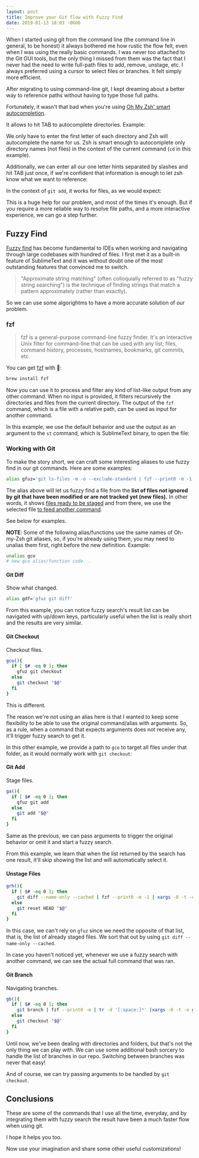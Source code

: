 ```yaml
---
layout: post
title: Improve your Git flow with Fuzzy Find
date: 2019-01-13 18:03 -0600
---
```


When I started using git from the command line (the command line in general, to be honest) it always bothered me how rustic the flow felt, even when I was using the really basic commands. I was never too attached to the Git GUI tools, but the only thing I missed from them was the fact that I never had the need to write full-path files to add, remove, unstage, etc. I always preferred using a cursor to select files or branches. It felt simply more efficient.

After migrating to using command-line git, I kept dreaming about a better way to reference paths without having to type those full paths.

Fortunately, it wasn't that bad when you're using [Oh My Zsh' smart autocompletion](https://opensource.com/article/18/9/tips-productivity-zsh).

It allows to hit TAB to autocomplete directories. Example:

<script id="asciicast-RbzKTmzaloz4gHeg5vAgy49fs" src="https://asciinema.org/a/RbzKTmzaloz4gHeg5vAgy49fs.js" async data-rows="8" data-size="small"></script>

We only have to enter the first letter of each directory and Zsh will autocomplete the name for us. Zsh is smart enough to autocomplete only directory names (not files) in the context of the current command (`cd` in this example).

Additionally, we can enter all our one letter hints separated by slashes and hit TAB just once, if we're confident that information is enough to let zsh know what we want to reference:

<script id="asciicast-fB6T8EzC5XOXkc3ZxvdbtLwSz" src="https://asciinema.org/a/fB6T8EzC5XOXkc3ZxvdbtLwSz.js" async data-rows="8" data-size="small"></script>

In the context of `git add`, it works for files, as we would expect:

<script id="asciicast-4LbQTUnJ3VvrfI8CAoj1niWrt" src="https://asciinema.org/a/4LbQTUnJ3VvrfI8CAoj1niWrt.js" async data-rows="8" data-size="small"></script>

This is a huge help for our problem, and most of the times it's enough. But if you require a more reliable way to resolve file paths, and a more interactive experience, we can go a step further.

## Fuzzy Find

[Fuzzy find](https://en.wikipedia.org/wiki/Approximate_string_matching) has become fundamental to IDEs when working and navigating through large codebases with hundred of files. I first met it as a built-in feature of SublimeText and it was without doubt one of the most outstanding features that convinced me to switch.

> "Approximate string matching" (often colloquially referred to as "fuzzy string searching") is the technique of finding strings that match a pattern approximately (rather than exactly).

So we can use some algorightms to have a more accurate solution of our problem.

### fzf

> fzf is a general-purpose command-line fuzzy finder.
> It's an interactive Unix filter for command-line that can be used with any list; files, command history, processes, hostnames, bookmarks, git commits, etc.

You can get [fzf](https://github.com/junegunn/fzf) with 🍺:

```bash
brew install fzf
```

Now you can use it to process and filter any kind of list-like output from any other command. When no input is provided, it filters recursively the directories and files from the current directory. The output of the `fzf` command, which is a file with a relative path, can be used as input for another command.

In this example, we use the default behavior and use the output as an argument to the `st` command, which is SublimeText binary, to open the file:

<script id="asciicast-PErXLrF5i7eZEWjULWLUsGnTI" src="https://asciinema.org/a/PErXLrF5i7eZEWjULWLUsGnTI.js" async data-rows="18" data-size="small"></script>

### Working with Git

To make the story short, we can craft some interesting aliases to use fuzzy find in our git commands. Here are some examples:

```bash
alias gfuz='git ls-files -m -o --exclude-standard | fzf --print0 -m -1 | xargs -0 -t -o'
```

The alias above will let us fuzzy find a file from the **list of files not ignored by git that have been modified or are not tracked yet (new files).** In other words, it shows [files ready to be staged](https://explainshell.com/explain?cmd=git-ls-files+-m+-o+--exclude-standard) and from there, we use the selected file [to feed another command](http://manpages.ubuntu.com/manpages/precise/en/man1/xargs.1.html).

See below for examples.

**NOTE**: Some of the following alias/functions use the same names of Oh-my-Zsh git aliases, so, if you're already using them, you may need to unalias them first, right before the new definition. Example:

```bash
unalias gco
# new gco alias/function code...
```

#### Git Diff

Show what changed.

```bash
alias gdf='gfuz git diff'
```

<script id="asciicast-yBYSigdJAN06MhLo0JQOCm2Vr" src="https://asciinema.org/a/yBYSigdJAN06MhLo0JQOCm2Vr.js" async data-rows="8" data-size="small"></script>

From this example, you can notice fuzzy search's result list can be navigated with up/down keys, particularly useful when the list is really short and the results are very similar.

#### Git Checkout

Checkout files.

```bash
gco(){
  if [ $# -eq 0 ]; then
    gfuz git checkout
  else
    git checkout "$@"
  fi
}
```

<script id="asciicast-sfkGfO6KzKUMuCXrRKK8CJcZs" src="https://asciinema.org/a/sfkGfO6KzKUMuCXrRKK8CJcZs.js" async data-rows="18" data-size="small"></script>

This is different.

The reason we're not using an alias here is that I wanted to keep some flexibility to be able to use the original command/alias with arguments. So, as a rule, when a command that expects arguments does not receive any, it'll trigger fuzzy search to get it.

In this other example, we provide a path to `gco` to target all files under that folder, as it would normally work with `git checkout`:

<script id="asciicast-rmPjxwyBoIw7kUpqp24vqQg6o" src="https://asciinema.org/a/rmPjxwyBoIw7kUpqp24vqQg6o.js" async data-rows="28" data-size="small"></script>


#### Git Add

Stage files.

```bash
ga(){
  if [ $# -eq 0 ]; then
    gfuz git add
  else
    git add "$@"
  fi
}
```

Same as the previous, we can pass arguments to trigger the original behavior or omit it and start a fuzzy search.

From this example, we learn that when the list returned by the search has one result, it'll skip showing the list and will automatically select it.

<script id="asciicast-UQfWzzIMjhw9nqIOx1SMe4LXT" src="https://asciinema.org/a/UQfWzzIMjhw9nqIOx1SMe4LXT.js" async data-rows="16" data-size="small"></script>

#### Unstage Files

```bash
grh(){
  if [ $# -eq 0 ]; then
    git diff --name-only --cached | fzf --print0 -m -1 | xargs -0 -t -o git reset HEAD
  else
    git reset HEAD "$@"
  fi
}
```

In this case, we can't rely on `gfuz` since we need the opposite of that list, that is, the list of already staged files. We sort that out by using `git diff --name-only --cached`.

<script id="asciicast-fPwDPfjw0iPTNb6bd3BPcBTR9" src="https://asciinema.org/a/fPwDPfjw0iPTNb6bd3BPcBTR9.js" async data-rows="16" data-size="small"></script>

In case you haven't noticed yet, whenever we use a fuzzy search with another command, we can see the actual full command that was ran.

#### Git Branch

Navigating branches.

```bash
gb(){
  if [ $# -eq 0 ]; then
    git branch | fzf --print0 -m | tr -d '[:space:]*' |xargs -0 -t -o git checkout
  else
    git checkout "$@"
  fi
}
```

Until now, we've been dealing with directories and folders, but that's not the only thing we can play with. We can use some additional bash sorcery to handle the list of branches in our repo. Switching between branches was never that easy!

<script id="asciicast-Y09amuM8GoWoWzy2WDTU7dC8U" src="https://asciinema.org/a/Y09amuM8GoWoWzy2WDTU7dC8U.js" async data-rows="12" data-size="small"></script>

And of course, we can try passing arguments to be handled by `git checkout`.

<script id="asciicast-gpOJG4wmk1d4H7rfX9gY9yw6F" src="https://asciinema.org/a/gpOJG4wmk1d4H7rfX9gY9yw6F.js" async data-rows="12" data-size="small"></script>

## Conclusions

These are some of the commands that I use all the time, everyday, and by integrating them with fuzzy search the result have been a much faster flow when using git.

I hope it helps you too.

Now use your imagination and share some other useful customizations!
